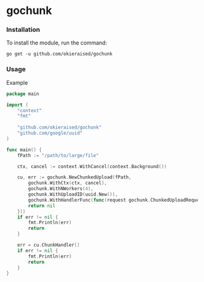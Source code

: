 # gochunk

### Installation
To install the module, run the command:

```shell
go get -u github.com/okieraised/gochunk
```

### Usage

Example
```go
package main

import (
	"context"
	"fmt"
	
	"github.com/okieraised/gochunk"
	"github.com/google/uuid"
)

func main() {
	fPath := "/path/to/large/file"

	ctx, cancel := context.WithCancel(context.Background())

	cu, err := gochunk.NewChunkedUpload(fPath, 
		gochunk.WithCtx(ctx, cancel), 
		gochunk.WithNWorkers(4), 
		gochunk.WithUploadID(uuid.New()), 
		gochunk.WithHandlerFunc(func(request gochunk.ChunkedUploadRequest) error {
		return nil
	}))
	if err != nil {
		fmt.Println(err)
		return
    }

	err = cu.ChunkHandler()
	if err != nil {
		fmt.Println(err)
		return
	}
}
```